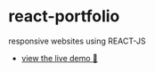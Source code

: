 # react-portfolio

responsive websites using REACT-JS

- [view the live demo 🚀](https://reactjss-portfolio.vercel.app/)
